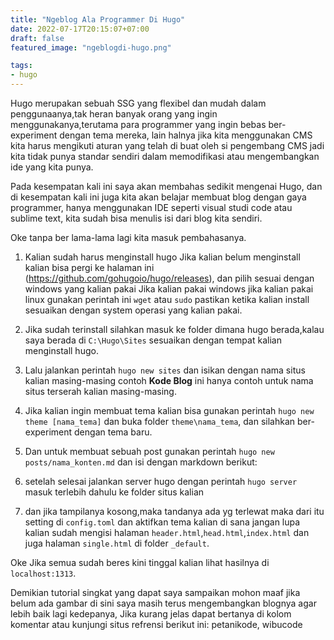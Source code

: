 ```yaml
---
title: "Ngeblog Ala Programmer Di Hugo"
date: 2022-07-17T20:15:07+07:00
draft: false
featured_image: "ngeblogdi-hugo.png"

tags:
- hugo
---
```


Hugo merupakan sebuah SSG yang flexibel dan mudah dalam penggunaanya,tak heran banyak orang
yang ingin menggunakanya,terutama para programmer yang ingin bebas ber-experiment dengan tema
mereka, lain halnya jika kita menggunakan CMS kita harus mengikuti aturan yang telah di buat
oleh si pengembang CMS jadi kita tidak punya standar sendiri dalam memodifikasi atau mengembangkan
ide yang kita punya.

Pada kesempatan kali ini saya akan membahas sedikit mengenai Hugo, dan di kesempatan kali ini juga
kita akan belajar membuat blog dengan gaya programmer, hanya menggunakan IDE seperti visual studi code
atau sublime text, kita sudah bisa menulis isi dari blog kita sendiri.

Oke tanpa ber lama-lama lagi kita masuk pembahasanya.

1. Kalian sudah harus menginstall hugo Jika kalian belum menginstall kalian bisa pergi ke halaman ini (https://github.com/gohugoio/hugo/releases),
   dan pilih sesuai dengan windows yang kalian pakai Jika kalian pakai windows jika kalian pakai linux gunakan perintah ini ``wget`` atau ``sudo``
   pastikan ketika kalian install sesuaikan dengan system operasi yang kalian pakai.

2. Jika sudah terinstall silahkan masuk ke folder dimana hugo berada,kalau saya berada di ``C:\Hugo\Sites`` sesuaikan dengan tempat
   kalian menginstall hugo.

3. Lalu jalankan perintah ``hugo new sites`` dan isikan dengan nama situs kalian masing-masing contoh **Kode Blog** ini hanya contoh
   untuk nama situs terserah kalian masing-masing.

4. Jika kalian ingin membuat tema kalian bisa gunakan perintah ``hugo new theme [nama_tema]`` dan buka folder ``theme\nama_tema``,
   dan silahkan ber-experiment dengan tema baru.

5. Dan untuk membuat sebuah post gunakan perintah ``hugo new posts/nama_konten.md`` dan isi dengan markdown berikut:

6. setelah selesai jalankan server hugo dengan perintah ``hugo server`` masuk terlebih dahulu ke folder situs kalian
7. dan jika tampilanya kosong,maka tandanya ada yg terlewat maka dari itu setting di ``config.toml`` dan aktifkan 
   tema kalian di sana jangan lupa kalian sudah mengisi halaman ``header.html``,``head.html``,``index.html`` dan juga halaman ``single.html`` di folder
   ``_default``.

Oke Jika semua sudah beres kini tinggal kalian lihat hasilnya di ``localhost:1313``.

Demikian tutorial singkat yang dapat saya sampaikan mohon maaf jika belum ada gambar di sini saya masih terus
mengembangkan blognya agar lebih baik lagi kedepanya, Jika kurang jelas dapat bertanya di kolom komentar atau
kunjungi situs refrensi berikut ini: petanikode, wibucode





